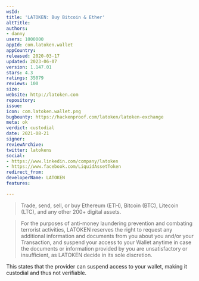 ```yaml
---
wsId: 
title: 'LATOKEN: Buy Bitcoin & Ether'
altTitle: 
authors:
- danny
users: 1000000
appId: com.latoken.wallet
appCountry: 
released: 2020-03-17
updated: 2023-06-07
version: 1.147.01
stars: 4.3
ratings: 35079
reviews: 100
size: 
website: http://latoken.com
repository: 
issue: 
icon: com.latoken.wallet.png
bugbounty: https://hackenproof.com/latoken/latoken-exchange
meta: ok
verdict: custodial
date: 2021-08-21
signer: 
reviewArchive: 
twitter: latokens
social:
- https://www.linkedin.com/company/latoken
- https://www.facebook.com/LiquidAssetToken
redirect_from: 
developerName: LATOKEN
features: 

---
```


> Trade, send, sell, or buy Ethereum (ETH), Bitcoin (BTC), Litecoin (LTC), and any other 200+ digital assets.

> For  the  purposes  of  anti-money  laundering  prevention  and  combating  terrorist  activities, LATOKEN reserves the right  to request  any additional information and documents from you about you and/or your Transaction, and suspend your access to your Wallet anytime in case the documents or information provided by you are unsatisfactory or insufficient, as LATOKEN decide in its sole discretion.

This states that the provider can suspend access to your wallet, making it custodial and thus not verifiable.



